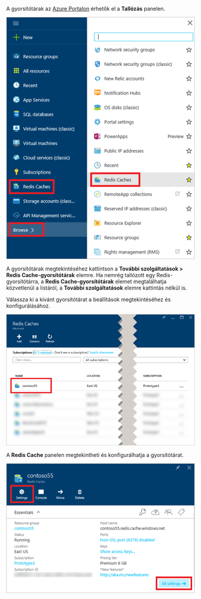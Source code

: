 A gyorsítótárak az [Azure Portalon](https://portal.azure.com) érhetők el a **Tallózás** panelen.

![Azure Redis Cache – Tallózás panel](media/redis-cache-browse/redis-cache-browse.png)

A gyorsítótárak megtekintéséhez kattintson a **További szolgáltatások > Redis Cache-gyorsítótárak** elemre. Ha nemrég tallózott egy Redis-gyorsítótárra, a **Redis Cache-gyorsítótárak** elemet megtalálhatja közvetlenül a listáról, a **További szolgáltatások** elemre kattintás nélkül is.

Válassza ki a kívánt gyorsítótárat a beállítások megtekintéséhez és konfigurálásához.

![Azure Redis Cache – A gyorsítótárak listájának tallózása](media/redis-cache-browse/redis-caches.png)

A **Redis Cache** panelen megtekintheti és konfigurálhatja a gyorsítótárat.

![A Redis Cache-gyorsítótár összes beállítása](media/redis-cache-browse/redis-cache-blade.png)



<!--HONumber=Dec16_HO3-->


